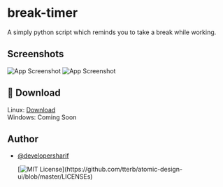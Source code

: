 # break-timer

A simply python script which reminds you to take a break while working.

## Screenshots

![App Screenshot](https://i.ibb.co/FBZ0S8X/2021-09-15-12-42.png)
![App Screenshot](https://i.ibb.co/Ypzk6sT/Screenshot-from-2021-09-15-12-42-48.png)

## 🔗 Download

Linux: [Download](https://github.com/developersharif/break-timer/releases/download/time_breaker/Linux-Ubuntu.zip) \
Windows: Coming Soon

## Author

- [@developersharif](https://www.github.com/developersharif)

  [![MIT License](https://img.shields.io/apm/l/atomic-design-ui.svg?)](https://github.com/tterb/atomic-design-ui/blob/master/LICENSEs)
